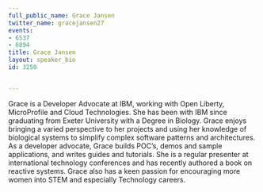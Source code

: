 ---
full_public_name: Grace Jansen
twitter_name: gracejansen27
events:
- 6537
- 6894
title: Grace Jansen
layout: speaker_bio
id: 3250

---
Grace is a Developer Advocate at IBM, working with Open Liberty, MicroProfile and Cloud Technologies. She has been with IBM since graduating from Exeter University with a Degree in Biology. Grace enjoys bringing a varied perspective to her projects and using her knowledge of biological systems to simplify complex software patterns and architectures. As a developer advocate, Grace builds POC’s, demos and sample applications, and writes guides and tutorials. She is a regular presenter at international technology conferences and has recently authored a book on reactive systems. Grace also has a keen passion for encouraging more women into STEM and especially Technology careers.